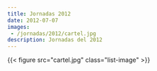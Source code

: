 ```yaml
---
title: Jornadas 2012
date: 2012-07-07
images:
 - /jornadas/2012/cartel.jpg
description: Jornadas del 2012
---
```


{{< figure src="cartel.jpg" class="list-image" >}}

